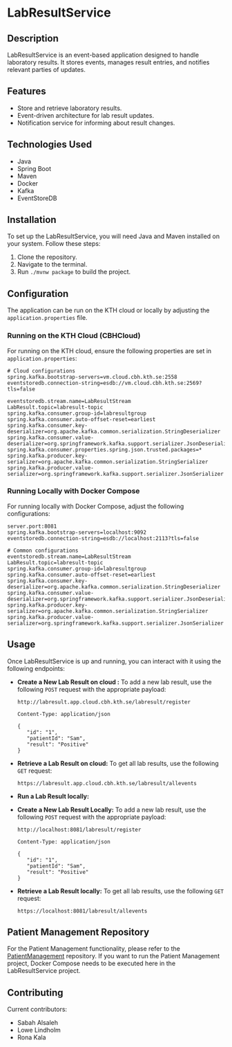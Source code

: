 
# LabResultService

## Description

LabResultService is an event-based application designed to handle laboratory results. It stores events, manages result entries, and notifies relevant parties of updates.

## Features

- Store and retrieve laboratory results.
- Event-driven architecture for lab result updates.
- Notification service for informing about result changes.

## Technologies Used

- Java
- Spring Boot
- Maven
- Docker
- Kafka
- EventStoreDB

## Installation

To set up the LabResultService, you will need Java and Maven installed on your system. Follow these steps:

1. Clone the repository.
2. Navigate to the terminal.
3. Run `./mvnw package` to build the project.

## Configuration

The application can be run on the KTH cloud or locally by adjusting the `application.properties` file.

### Running on the KTH Cloud (CBHCloud)

For running on the KTH cloud, ensure the following properties are set in `application.properties`:

```properties
# Cloud configurations
spring.kafka.bootstrap-servers=vm.cloud.cbh.kth.se:2558
eventstoredb.connection-string=esdb://vm.cloud.cbh.kth.se:2569?tls=false

eventstoredb.stream.name=LabResultStream
LabResult.topic=labresult-topic
spring.kafka.consumer.group-id=labresultgroup
spring.kafka.consumer.auto-offset-reset=earliest
spring.kafka.consumer.key-deserializer=org.apache.kafka.common.serialization.StringDeserializer
spring.kafka.consumer.value-deserializer=org.springframework.kafka.support.serializer.JsonDeserializer
spring.kafka.consumer.properties.spring.json.trusted.packages=*
spring.kafka.producer.key-serializer=org.apache.kafka.common.serialization.StringSerializer
spring.kafka.producer.value-serializer=org.springframework.kafka.support.serializer.JsonSerializer
```

### Running Locally with Docker Compose

For running locally with Docker Compose, adjust the following configurations:

```properties
server.port:8081
spring.kafka.bootstrap-servers=localhost:9092
eventstoredb.connection-string=esdb://localhost:2113?tls=false

# Common configurations
eventstoredb.stream.name=LabResultStream
LabResult.topic=labresult-topic
spring.kafka.consumer.group-id=labresultgroup
spring.kafka.consumer.auto-offset-reset=earliest
spring.kafka.consumer.key-deserializer=org.apache.kafka.common.serialization.StringDeserializer
spring.kafka.consumer.value-deserializer=org.springframework.kafka.support.serializer.JsonDeserializer
spring.kafka.producer.key-serializer=org.apache.kafka.common.serialization.StringSerializer
spring.kafka.producer.value-serializer=org.springframework.kafka.support.serializer.JsonSerializer
```

## Usage

Once LabResultService is up and running, you can interact with it using the following endpoints:

- **Create a New Lab Result on cloud :**
  To add a new lab result, use the following `POST` request with the appropriate payload:
  ```
  http://labresult.app.cloud.cbh.kth.se/labresult/register
  ```
   ```
  Content-Type: application/json

  {
      "id": "1",
      "patientId": "Sam",
      "result": "Positive"
  }
  ```
- **Retrieve a Lab Result on cloud:**
  To get all lab results, use the following `GET` request:
  ```
  https://labresult.app.cloud.cbh.kth.se/labresult/allevents
  ```
 - **Run a Lab Result locally:**

- **Create a New Lab Result Locally:**
  To add a new lab result, use the following `POST` request with the appropriate payload:
  ```
  http://localhost:8081/labresult/register
  ```
   ```
  Content-Type: application/json

  {
      "id": "1",
      "patientId": "Sam",
      "result": "Positive"
  }
  ```
 - **Retrieve a Lab Result locally:**
  To get all lab results, use the following `GET` request:
   ```
   https://localhost:8081/labresult/allevents
   ```

## Patient Management Repository

For the Patient Management functionality, please refer to the [PatientManagement](https://github.com/sabahAlsaleh/PatientManagement) repository. If you want to run the Patient Management project, Docker Compose needs to be executed here in the LabResultService project.


## Contributing

Current contributors:
- Sabah Alsaleh
- Lowe Lindholm
- Rona Kala
```

